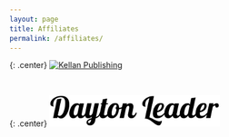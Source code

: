 ```yaml
---
layout: page
title: Affiliates
permalink: /affiliates/
---
```


{: .center}
[![Kellan Publishing](https://kellanpublishing.3dcartstores.com/assets/images/affiliateBanners/affiliateBanner1.jpg "Kellan Publishing")](https://kellan-publishing.selz.com/?AffId=9)

<br />

{: .center}
[![Dayton Leader](https://raw.githubusercontent.com/KateSebeny/katesebeny.github.io/master/images/DaytonLeader.png "Dayton Leader")](http://daytonleader.wix.com/daytonleader)
